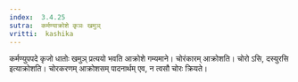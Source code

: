 ```yaml
---
index:  3.4.25
sutra:  कर्मण्याक्रोशे कृञः खमुञ्
vritti:  kashika 
---
```


कर्मण्युपपदे कृजो धातोः खमुञ् प्रत्ययो भवति आक्रोशे गम्यमाने। चोरंकारम् आक्रोशति। चोरो ऽसि, दस्युरसि इत्याक्रोशति। चोरकरणम् आक्रोशसम् पादनार्थम् एव, न त्वसौ चोरः क्रियते।

